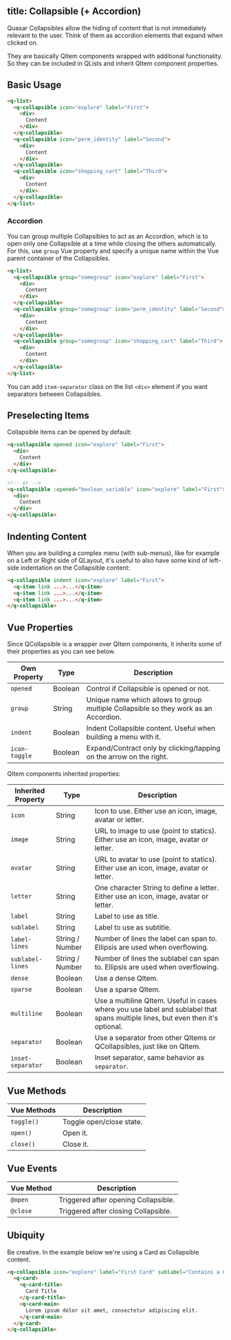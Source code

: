 title: Collapsible (+ Accordion)
---
Quasar Collapsibles allow the hiding of content that is not immediately relevant to the user. Think of them as accordion elements that expand when clicked on.
<input type="hidden" data-fullpage-demo="grouping/collapsible">

They are basically QItem components wrapped with additional functionality. So they can be included in QLists and inherit QItem component properties.

## Basic Usage
``` html
<q-list>
  <q-collapsible icon="explore" label="First">
    <div>
      Content
    </div>
  </q-collapsible>
  <q-collapsible icon="perm_identity" label="Second">
    <div>
      Content
    </div>
  </q-collapsible>
  <q-collapsible icon="shopping_cart" label="Third">
    <div>
      Content
    </div>
  </q-collapsible>
</q-list>
```

### Accordion
You can group multiple Collapsibles to act as an Accordion, which is to open only one Collapsible at a time while closing the others automatically. For this, use `group` Vue property and specify a unique name within the Vue parent container of the Collapsibles.
``` html
<q-list>
  <q-collapsible group="somegroup" icon="explore" label="First">
    <div>
      Content
    </div>
  </q-collapsible>
  <q-collapsible group="somegroup" icon="perm_identity" label="Second">
    <div>
      Content
    </div>
  </q-collapsible>
  <q-collapsible group="somegroup" icon="shopping_cart" label="Third">
    <div>
      Content
    </div>
  </q-collapsible>
</q-list>
```

You can add `item-separator` class on the list `<div>` element if you want separators between Collapsibles.

## Preselecting Items
Collapsible items can be opened by default:

``` html
<q-collapsible opened icon="explore" label="First">
  <div>
    Content
  </div>
</q-collapsible>

<!-- or -->
<q-collapsible :opened="boolean_variable" icon="explore" label="First">
  <div>
    Content
  </div>
</q-collapsible>
```

## Indenting Content
When you are building a complex menu (with sub-menus), like for example on a Left or Right side of QLayout, it's useful to also have some kind of left-side indentation on the Collapsible content:

```html
<q-collapsible indent icon="explore" label="First">
  <q-item link ...>...</q-item>
  <q-item link ...>...</q-item>
  <q-item link ...>...</q-item>
</q-collapsible>
```

## Vue Properties
Since QCollapsible is a wrapper over QItem components, it inherits some of their properties as you can see below.

| Own Property | Type | Description |
| --- | --- | --- |
| `opened` | Boolean | Control if Collapsible is opened or not. |
| `group` | String | Unique name which allows to group multiple Collapsible so they work as an Accordion. |
| `indent` | Boolean | Indent Collapsible content. Useful when building a menu with it. |
| `icon-toggle` | Boolean | Expand/Contract only by clicking/tapping on the arrow on the right. |

QItem components inherited properties:

| Inherited Property | Type | Description |
| --- | --- | --- |
| `icon` | String | Icon to use. Either use an icon, image, avatar or letter. |
| `image` | String | URL to image to use (point to statics). Either use an icon, image, avatar or letter. |
| `avatar` | String | URL to avatar to use (point to statics). Either use an icon, image, avatar or letter. |
| `letter` | String | One character String to define a letter. Either use an icon, image, avatar or letter. |
| `label` | String | Label to use as title. |
| `sublabel` | String | Label to use as subtitle. |
| `label-lines` | String / Number | Number of lines the label can span to. Ellipsis are used when overflowing. |
| `sublabel-lines` | String / Number | Number of lines the sublabel can span to. Ellipsis are used when overflowing. |
| `dense` | Boolean | Use a dense QItem. |
| `sparse` | Boolean | Use a sparse QItem. |
| `multiline` | Boolean | Use a multiline QItem. Useful in cases where you use label and sublabel that spans multiple lines, but even then it's optional. |
| `separator` | Boolean | Use a separator from other QItems or QCollapsibles, just like on QItem. |
| `inset-separator` | Boolean | Inset separator, same behavior as `separator`. |

## Vue Methods
| Vue Methods | Description |
| --- | --- |
| `toggle()` | Toggle open/close state. |
| `open()` | Open it. |
| `close()` | Close it. |

## Vue Events

| Vue Method | Description |
| --- | --- |
| `@open` | Triggered after opening Collapsible. |
| `@close` | Triggered after closing Collapsible. |

## Ubiquity
Be creative. In the example below we're using a Card as Collapsible content.

``` html
<q-collapsible icon="explore" label="First Card" sublabel="Contains a Card">
  <q-card>
    <q-card-title>
      Card Title
    </q-card-title>
    <q-card-main>
      Lorem ipsum dolor sit amet, consectetur adipiscing elit.
    </q-card-main>
  </q-card>
</q-collapsible>
```

